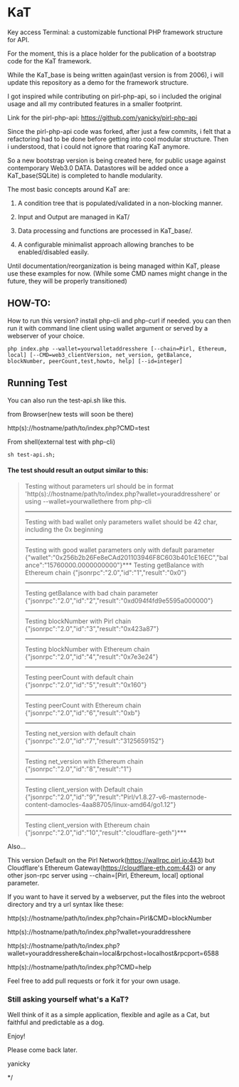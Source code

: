 # KaT
Key access Terminal: a customizable functional PHP framework structure for API.

For the moment, this is a place holder for the publication of a bootstrap code for the KaT framework.

While the KaT_base is being written again(last version is from 2006), i will update this repository as a demo for the framework structure. 

I got inspired while contributing on pirl-php-api, so i included the original usage and all my contributed features in a smaller footprint.

Link for the pirl-php-api: https://github.com/yanicky/pirl-php-api

Since the pirl-php-api code was forked, after just a few commits, i felt that a refactoring had to be done before getting into cool modular structure. Then i understood, that i could not ignore that roaring KaT anymore. 

So a new bootstrap version is being created here, for public usage against contemporary Web3.0 DATA. Datastores will be added once a KaT_base(SQLite) is completed to handle modularity. 

The most basic concepts around KaT are:

1. A condition tree that is populated/validated in a non-blocking manner.

2. Input and Output are managed in KaT/ 

3. Data processing and functions are processed in KaT_base/.

4. A configurable minimalist approach allowing branches to be enabled/disabled easily.


Until documentation/reorganization is being managed within KaT, please use these examples for now.
(While some CMD names might change in the future, they will be properly transitioned)

## HOW-TO:

How to run this version? install php-cli and php-curl if needed. you can then run it with command line client using wallet argument or served by a webserver of your choice.
```
php index.php --wallet=yourwalletaddresshere [--chain=Pirl, Ethereum, local] [--CMD=web3_clientVersion, net_version, getBalance, blockNumber, peerCount,test,howto, help] [--id=integer]
```
## Running Test

You can also run the test-api.sh like this.

from Browser(new tests will soon be there)

http(s)://hostname/path/to/index.php?CMD=test

From shell(external test with php-cli)
```
sh test-api.sh;
```
#### The test should result an output similar to this:
>
> Testing without parameters
> url should be in format 'http(s)://hostname/path/to/index.php?wallet=youraddresshere' or using --wallet=yourwallethere from php-cli
> ***
> Testing with bad wallet only parameters
> wallet should be 42 char, including the 0x beginning
> ***
> Testing with good wallet parameters only with default parameter
> {"wallet":"0x256b2b26Fe8eCAd201103946F8C603b401cE16EC","balance":"15760000.0000000000"}***
> Testing getBalance with Ethereum chain
> {"jsonrpc":"2.0","id":"1","result":"0x0"}
> ***
> Testing getBalance with bad chain parameter
> {"jsonrpc":"2.0","id":"2","result":"0xd094f4fd9e5595a000000"}
> ***
> Testing blockNumber with Pirl chain
> {"jsonrpc":"2.0","id":"3","result":"0x423a87"}
> ***
> Testing blockNumber with Ethereum chain
> {"jsonrpc":"2.0","id":"4","result":"0x7e3e24"}
> ***
> Testing peerCount with default chain
> {"jsonrpc":"2.0","id":"5","result":"0x160"}
> ***
> Testing peerCount with Ethereum chain
> {"jsonrpc":"2.0","id":"6","result":"0xb"}
> ***
> Testing net_version with default chain
> {"jsonrpc":"2.0","id":"7","result":"3125659152"}
> ***
> Testing net_version with Ethereum chain
> {"jsonrpc":"2.0","id":"8","result":"1"}
> ***
> Testing client_version with Default chain
> {"jsonrpc":"2.0","id":"9","result":"Pirl/v1.8.27-v6-masternode-content-damocles-4aa88705/linux-amd64/go1.12"}
> ***
> Testing client_version with Ethereum chain
> {"jsonrpc":"2.0","id":"10","result":"cloudflare-geth"}***

Also...

This version Default on the Pirl Network(https://wallrpc.pirl.io:443) but Cloudflare's Ethereum Gateway(https://cloudflare-eth.com:443) or any other json-rpc server using --chain=[Pirl, Ethereum, local] optional parameter.

If you want to have it served by a webserver, put the files into the webroot directory and try a url syntax like these:

http(s)://hostname/path/to/index.php?chain=Pirl&CMD=blockNumber

http(s)://hostname/path/to/index.php?wallet=youraddresshere

http(s)://hostname/path/to/index.php?wallet=youraddresshere&chain=local&rpchost=localhost&rpcport=6588

http(s)://hostname/path/to/index.php?CMD=help

Feel free to add pull requests or fork it for your own usage.

### Still asking yourself what's a KaT? 
Well think of it as a simple application, flexible and agile as a Cat, but faithful and predictable as a dog.

Enjoy!

Please come back later.

yanicky

*/

